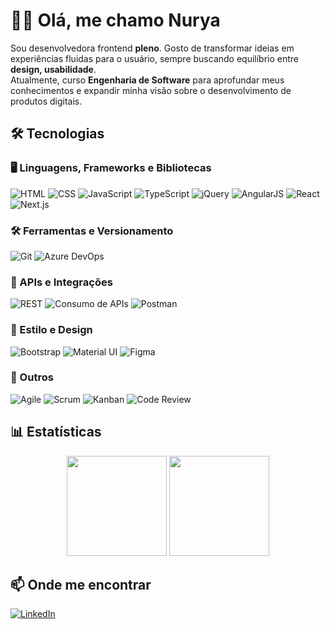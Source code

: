 # 👩‍💻 Olá, me chamo Nurya

Sou desenvolvedora frontend **pleno**. Gosto de transformar ideias em experiências fluidas para o usuário, sempre buscando equilíbrio entre **design, usabilidade**.
<br/>
Atualmente, curso **Engenharia de Software** para aprofundar meus conhecimentos e expandir minha visão sobre o desenvolvimento de produtos digitais. 


## 🛠️ Tecnologias  

### 🖥️ Linguagens, Frameworks e Bibliotecas  
![HTML](https://img.shields.io/badge/HTML-E34F26?style=for-the-badge&logo=html5&logoColor=white)
![CSS](https://img.shields.io/badge/CSS-1572B6?style=for-the-badge&logo=css3&logoColor=white)
![JavaScript](https://img.shields.io/badge/JavaScript-F7DF1E?style=for-the-badge&logo=javascript&logoColor=black)
![TypeScript](https://img.shields.io/badge/TypeScript-3178C6?style=for-the-badge&logo=typescript&logoColor=white)
![jQuery](https://img.shields.io/badge/jQuery-0769AD?style=for-the-badge&logo=jquery&logoColor=white)
![AngularJS](https://img.shields.io/badge/AngularJS-E23237?style=for-the-badge&logo=angularjs&logoColor=white)
![React](https://img.shields.io/badge/React-61DAFB?style=for-the-badge&logo=react&logoColor=black)
![Next.js](https://img.shields.io/badge/Next.js-000000?style=for-the-badge&logo=nextdotjs&logoColor=white)

### 🛠️ Ferramentas e Versionamento  
![Git](https://img.shields.io/badge/Git-F05032?style=for-the-badge&logo=git&logoColor=white)
![Azure DevOps](https://img.shields.io/badge/Azure%20DevOps-0078D7?style=for-the-badge&logo=azuredevops&logoColor=white)

### 🔌 APIs e Integrações  
![REST](https://img.shields.io/badge/REST-02569B?style=for-the-badge&logo=rest&logoColor=white)
![Consumo de APIs](https://img.shields.io/badge/Consumo%20de%20APIs-FF6F00?style=for-the-badge&logo=apachespark&logoColor=white)
![Postman](https://img.shields.io/badge/Postman-FF6C37?style=for-the-badge&logo=postman&logoColor=white)

### 🎨 Estilo e Design  
![Bootstrap](https://img.shields.io/badge/Bootstrap-7952B3?style=for-the-badge&logo=bootstrap&logoColor=white)
![Material UI](https://img.shields.io/badge/Material%20UI-0081CB?style=for-the-badge&logo=mui&logoColor=white)
![Figma](https://img.shields.io/badge/Figma-F24E1E?style=for-the-badge&logo=figma&logoColor=white)

### 📌 Outros  
![Agile](https://img.shields.io/badge/Agile-2496ED?style=for-the-badge&logo=agile&logoColor=white)
![Scrum](https://img.shields.io/badge/Scrum-0052CC?style=for-the-badge&logo=jirasoftware&logoColor=white)
![Kanban](https://img.shields.io/badge/Kanban-FF8C00?style=for-the-badge&logo=trello&logoColor=white)
![Code Review](https://img.shields.io/badge/Code%20Review-4285F4?style=for-the-badge&logo=googlereviews&logoColor=white)


## 📊 Estatísticas  

<div align="center">
  <img height="160em" src="https://github-readme-stats.vercel.app/api?username=nuryaf&show_icons=true&theme=radical" />
  <img height="160em" src="https://github-readme-stats.vercel.app/api/top-langs/?username=nuryaf&layout=compact&theme=radical" />
</div>



## 📫 Onde me encontrar  

[![LinkedIn](https://img.shields.io/badge/LinkedIn-0077B5?style=for-the-badge&logo=linkedin&logoColor=white)](https://linkedin.com/in/nurya-fernandes)

